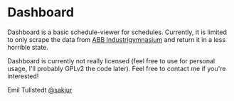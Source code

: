 Dashboard
=========

Dashboard is a basic schedule-viewer for schedules.
Currently, it is limited to only scrape the data from 
[ABB Industrigymnasium](http://www.abbindustrigymnasium.se/) and return it in a less horrible state.

Dashboard is currently not really licensed (feel free to use for personal usage, I'll probably GPLv2
the code later).
Feel free to contact me if you're interested!

Emil Tullstedt
[@sakjur](http://www.twitter.com/sakjur)